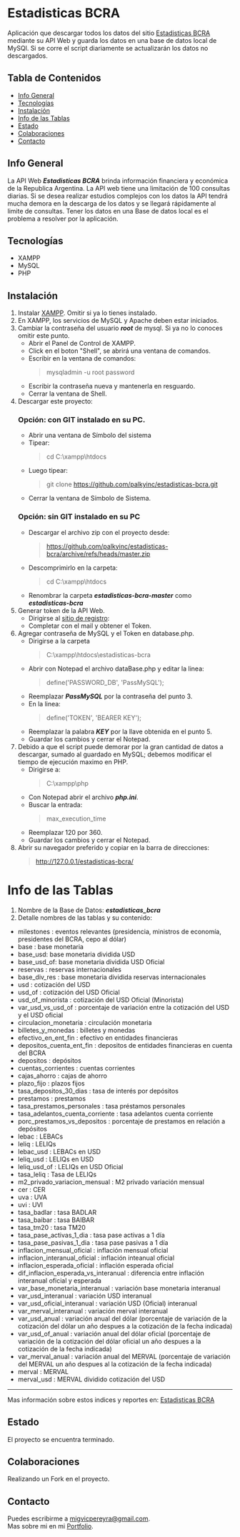 # Estadisticas BCRA
Aplicación que descargar todos los datos del sitio [Estadisticas BCRA](https://www.estadisticasbcra.com/) mediante su API Web y guarda los datos en una base de datos local de MySQl. Si se corre el script diariamente se actualizarán los datos no descargados.
## Tabla de Contenidos
- [Info General](#Info-General)
- [Tecnologías](#tecnologias)
- [Instalación](#instalacion)
- [Info de las Tablas](#Info-de-las-Tablas)
- [Estado](#estado)
- [Colaboraciones](#colaboraciones)
- [Contacto](#Contacto)
## Info General
La API Web ***Estadisticas BCRA*** brinda información financiera y económica de la Republica Argentina. La API web tiene una limitación de 100 consultas diarias. Si se desea realizar estudios complejos con los datos la API tendrá mucha demora en la descarga de los datos y se llegará rápidamente al limite de consultas. Tener los datos en una Base de datos local es el problema a resolver por la aplicación.  
## Tecnologías
- XAMPP
- MySQL
- PHP
## Instalación
1. Instalar [XAMPP](https://www.apachefriends.org/download.html). Omitir si ya lo tienes instalado.
1. En XAMPP, los servicios de MySQL y Apache deben estar iniciados.  
2. Cambiar la contraseña del usuario ***root*** de mysql. Si ya no lo conoces omitir este punto.  
    - Abrir el Panel de Control de XAMPP.  
    - Click en el boton "Shell", se abrirá una ventana de comandos.
    - Escribir en la ventana de comandos:  
        > mysqladmin -u root password  
    - Escribir la contraseña nueva y mantenerla en resguardo.
    - Cerrar la ventana de Shell.  
3. Descargar este proyecto:  
    ### Opción: con GIT instalado en su PC.
    - Abrir una ventana de Símbolo del sistema  
    - Tipear:  
        > cd C:\xampp\htdocs  
    - Luego tipear:
        > git clone  <https://github.com/palkyinc/estadisticas-bcra.git>  
    - Cerrar la ventana de Símbolo de Sistema.
    ### Opción: sin GIT instalado en su PC
    - Descargar el archivo zip con el proyecto desde:  
        > https://github.com/palkyinc/estadisticas-bcra/archive/refs/heads/master.zip  
    - Descomprimirlo en la carpeta:
        > cd C:\xampp\htdocs  
    - Renombrar la carpeta ***estadisticas-bcra-master*** como ***estadisticas-bcra***  
3. Generar token de la API Web.  
    - Dirigirse al [sitio de registro](https://www.estadisticasbcra.com/api/registracion):  
    - Completar con el mail y obtener el Token.
3. Agregar contraseña de MySQL y el Token en database.php.
    - Dirigirse a la carpeta
        > C:\xampp\htdocs\estadisticas-bcra
    - Abrir con Notepad el archivo dataBase.php y editar la linea:
        > define('PASSWORD_DB', 'PassMySQL');  
    - Reemplazar ***PassMySQL*** por la contraseña del punto 3.
    - En la linea:
        > define('TOKEN', 'BEARER KEY');
    - Reemplazar la palabra ***KEY*** por la llave obtenida en el punto 5.  
    - Guardar los cambios y cerrar el Notepad.  
4. Debido a que el script puede demorar por la gran cantidad de datos a descargar, sumado al guardado en MySQL; debemos modificar el tiempo de ejecución maximo en PHP.  
    - Dirigirse a:  
        > C:\xampp\php
    - Con Notepad abrir el archivo ***php.ini***.  
    - Buscar la entrada:  
        > max_execution_time  
    - Reemplazar 120 por 360.  
    - Guardar los cambios y cerrar el Notepad.
3. Abrir su navegador preferido y copiar en la barra de direcciones:  
    > <http://127.0.0.1/estadisticas-bcra/>
# Info de las Tablas
1. Nombre de la Base de Datos: ***estadisticas_bcra***  
2. Detalle nombres de las tablas y su contenido:
- milestones : eventos relevantes (presidencia, ministros de economía, presidentes del BCRA, cepo al dólar)  
- base : base monetaria  
- base_usd: base monetaria dividida USD  
- base_usd_of: base monetaria dividida USD Oficial  
- reservas : reservas internacionales  
- base_div_res : base monetaria dividida reservas internacionales  
- usd : cotización del USD  
- usd_of : cotización del USD Oficial  
- usd_of_minorista : cotización del USD Oficial (Minorista)  
- var_usd_vs_usd_of : porcentaje de variación entre la cotización del USD y el USD oficial  
- circulacion_monetaria : circulación monetaria  
- billetes_y_monedas : billetes y monedas  
- efectivo_en_ent_fin : efectivo en entidades financieras  
- depositos_cuenta_ent_fin : depositos de entidades financieras en cuenta del BCRA  
- depositos : depósitos  
- cuentas_corrientes : cuentas corrientes  
- cajas_ahorro : cajas de ahorro  
- plazo_fijo : plazos fijos  
- tasa_depositos_30_dias : tasa de interés por depósitos  
- prestamos : prestamos  
- tasa_prestamos_personales : tasa préstamos personales  
- tasa_adelantos_cuenta_corriente : tasa adelantos cuenta corriente  
- porc_prestamos_vs_depositos : porcentaje de prestamos en relación a depósitos  
- lebac : LEBACs  
- leliq : LELIQs  
- lebac_usd : LEBACs en USD  
- leliq_usd : LELIQs en USD  
- leliq_usd_of : LELIQs en USD Oficial  
- tasa_leliq : Tasa de LELIQs  
- m2_privado_variacion_mensual : M2 privado variación mensual  
- cer : CER  
- uva : UVA  
- uvi : UVI  
- tasa_badlar : tasa BADLAR  
- tasa_baibar : tasa BAIBAR  
- tasa_tm20 : tasa TM20  
- tasa_pase_activas_1_dia : tasa pase activas a 1 día  
- tasa_pase_pasivas_1_dia : tasa pase pasivas a 1 día  
- inflacion_mensual_oficial : inflación mensual oficial  
- inflacion_interanual_oficial : inflación inteanual oficial  
- inflacion_esperada_oficial : inflación esperada oficial  
- dif_inflacion_esperada_vs_interanual : diferencia entre inflación interanual oficial y esperada  
- var_base_monetaria_interanual : variación base monetaria interanual  
- var_usd_interanual : variación USD interanual  
- var_usd_oficial_interanual : variación USD (Oficial) interanual  
- var_merval_interanual : variación merval interanual  
- var_usd_anual : variación anual del dólar (porcentaje de variación de la cotización del dólar un año despues a la cotización de la fecha indicada)  
- var_usd_of_anual : variación anual del dólar oficial (porcentaje de variación de la cotización del dólar oficial un año despues a la cotización de la fecha indicada)  
- var_merval_anual : variación anual del MERVAL (porcentaje de variación del MERVAL un año despues al la cotización de la fecha indicada)  
- merval : MERVAL  
- merval_usd : MERVAL dividido cotización del USD  
***
Mas información sobre estos indices y reportes en: [Estadisticas BCRA](https://www.estadisticasbcra.com/)  
## Estado
El proyecto se encuentra terminado.
## Colaboraciones
Realizando un Fork en el proyecto.
## Contacto
Puedes escribirme a migvicpereyra@gmail.com.  
Mas sobre mi en mi [Portfolio](https://palkyinc.github.io/portfolio/).  
